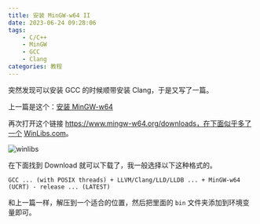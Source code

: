 ```yaml
---
title: 安装 MinGW-w64 II
date: 2023-06-24 09:28:06
tags:
    - C/C++
    - MinGW
    - GCC
    - Clang
categories: 教程
---
```


突然发现可以安装 GCC 的时候顺带安装 Clang，于是又写了一篇。

上一篇是这个：[安装 MinGW-w64](/2022/07/21/mingw-w64-install)

<!-- more -->

再次打开这个链接 https://www.mingw-w64.org/downloads，在下面似乎多了一个 [WinLibs.com](https://winlibs.com)。

![winlibs](https://static-argvchs.netlify.app/images/winlibs.png)

在下面找到 Download 就可以下载了，我一般选择以下这种格式的。

```
GCC ... (with POSIX threads) + LLVM/Clang/LLD/LLDB ... + MinGW-w64 (UCRT) - release ... (LATEST)
```

和上一篇一样，解压到一个适合的位置，然后把里面的 `bin` 文件夹添加到环境变量即可。
